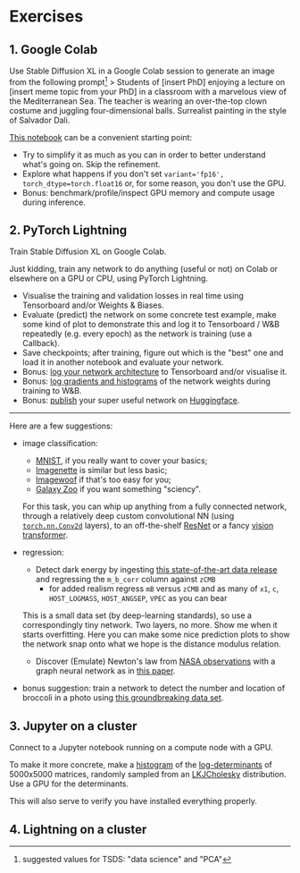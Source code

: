 # Exercises

## 1. Google Colab

Use Stable Diffusion XL in a Google Colab session to generate an image from the following prompt[^tsds]
    > Students of [insert PhD] enjoying a lecture on [insert meme topic from your PhD] in a classroom with a marvelous view of the Mediterranean Sea. The teacher is wearing an over-the-top clown costume and juggling four-dimensional balls. Surrealist painting in the style of Salvador Dali.

  [This notebook](https://colab.research.google.com/github/wandb/examples/blob/master/colabs/diffusers/sdxl-text-to-image.ipynb) can be a convenient starting point:

  - Try to simplify it as much as you can in order to better understand what's going on. Skip the refinement.
  - Explore what happens if you don't set `variant='fp16', torch_dtype=torch.float16` or, for some reason, you don't use the GPU.
  - Bonus: benchmark/profile/inspect GPU memory and compute usage during inference.

[^tsds]: suggested values for TSDS: "data science" and "PCA"

## 2. PyTorch Lightning

Train Stable Diffusion XL on Google Colab.

Just kidding, train any network to do anything (useful or not) on Colab or elsewhere on a GPU or CPU, using PyTorch Lightning.
- Visualise the training and validation losses in real time using Tensorboard and/or Weights & Biases.
- Evaluate (predict) the network on some concrete test example, make some kind of plot to demonstrate this and log it to Tensorboard / W&B repeatedly (e.g. every epoch) as the network is training (use a Callback).
- Save checkpoints; after training, figure out which is the "best" one and load it in another notebook and evaluate your network.
- Bonus: [log your network architecture](https://pytorch.org/docs/stable/tensorboard.html#torch.utils.tensorboard.writer.SummaryWriter.add_graph) to Tensorboard and/or visualise it.
- Bonus: [log gradients and histograms](https://docs.wandb.ai/ref/python/watch) of the network weights during training to W&B.
- Bonus: [publish](https://huggingface.co/docs/hub/en/models-uploading) your super useful network on [Huggingface](https://huggingface.co/).

---

Here are a few suggestions:
- image classification:
  - [MNIST](https://pytorch.org/vision/stable/generated/torchvision.datasets.MNIST.html), if you really want to cover your basics;
  - [Imagenette](https://pytorch.org/vision/stable/generated/torchvision.datasets.Imagenette.html) is similar but less basic;
   - [Imagewoof](https://github.com/fastai/imagenette?tab=readme-ov-file#imagewoof) if that's too easy for you;
  - [Galaxy Zoo](https://www.kaggle.com/c/galaxy-zoo-the-galaxy-challenge/data) if you want something "sciency".

  For this task, you can whip up anything from a fully connected network, through a relatively deep custom convolutional NN (using [`torch.nn.Conv2d`](https://pytorch.org/docs/stable/generated/torch.nn.Conv2d.html) layers), to an off-the-shelf [ResNet](https://pytorch.org/vision/main/models/resnet.html) or a fancy [vision transformer](https://github.com/google-research/maxvit).
- regression:
  - Detect dark energy by ingesting [this state-of-the-art data release](https://github.com/PantheonPlusSH0ES/DataRelease/blob/main/Pantheon%2B_Data/4_DISTANCES_AND_COVAR/Pantheon%2BSH0ES.dat) and regressing the `m_b_corr` column against `zCMB`
    - for added realism regress `mB` versus `zCMB` and as many of `x1`, `c`, `HOST_LOGMASS`, `HOST_ANGSEP`, `VPEC` as you can bear

  This is a small data set (by deep-learning standards), so use a correspondingly tiny network. Two layers, no more. Show me when it starts overfitting. Here you can make some nice prediction plots to show the network snap onto what we hope is the distance modulus relation.

  - Discover (Emulate) Newton's law from [NASA observations](https://ssd.jpl.nasa.gov/horizons/) with a graph neural network as in [this paper](https://arxiv.org/abs/2202.02306).

- bonus suggestion: train a network to detect the number and location of broccoli in a photo using [this groundbreaking data set](https://lcas.lincoln.ac.uk/nextcloud/shared/agritech-datasets/broccoli/broccoli_datasets.html).

## 3. Jupyter on a cluster

Connect to a Jupyter notebook running on a compute node with a GPU.

To make it more concrete, make a [histogram](https://matplotlib.org/stable/api/_as_gen/matplotlib.pyplot.hist.html) of the [log-determinants](https://pytorch.org/docs/stable/generated/torch.logdet.html#torch-logdet) of 5000x5000 matrices, randomly sampled from an [LKJCholesky](https://pytorch.org/docs/stable/distributions.html#lkjcholesky) distribution. Use a GPU for the determinants.

This will also serve to verify you have installed everything properly.

## 4. Lightning on a cluster
